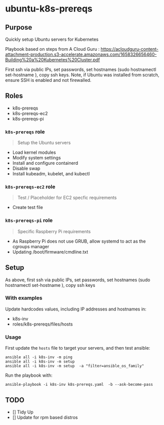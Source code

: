 # ubuntu-k8s-prereqs

## Purpose

Quickly setup Ubuntu servers for Kubernetes 

Playbook based on steps from A Cloud Guru : https://acloudguru-content-attachment-production.s3-accelerate.amazonaws.com/1658326656460-Building%20a%20Kubernetes%20Cluster.pdf 

First ssh via public IPs, set passwords, set hostnames (sudo hostnamectl set-hostname <hostname>), copy ssh keys. 
Note, if Ubuntu was installed from scratch, ensure SSH is enabled and not firewalled. 

## Roles
- k8s-prereqs
- k8s-prereqs-ec2
- k8s-prereqs-pi

### `k8s-prereqs` role 

> Setup the Ubuntu servers

- Load kernel modules
- Modify system settings
- Install and configure containerd
- Disable swap 
- Install kubeadm, kubelet, and kubectl

### `k8s-prereqs-ec2` role

> Test / Placeholder for EC2 specfic requirements 

- Create test file 

### `k8s-prereqs-pi` role

> Specific Raspberry Pi requirements

- As Raspberry Pi does not use GRUB, allow systemd to act as the cgroups manager
- Updating /boot/firmware/cmdline.txt 

## Setup
As above, first ssh via public IPs, set passwords, set hostnames (sudo hostnamectl set-hostname <hostname>), copy ssh keys 

### With examples

Update hardcodes values, including IP addresses and hostnames in:
- k8s-inv
- roles/k8s-prereqs/files/hosts 

### Usage

First update the `hosts` file to target your servers, and then test ansible: 

```shell
ansible all -i k8s-inv -m ping
ansible all -i k8s-inv -m setup 
ansible all -i k8s-inv -m setup  -a "filter=ansible_os_family"
```

Run the playbook with: 

```shell
ansible-playbook -i k8s-inv k8s-prereqs.yaml  -b --ask-become-pass
```

## TODO

- [] Tidy Up
- [] Update for rpm based distros 

